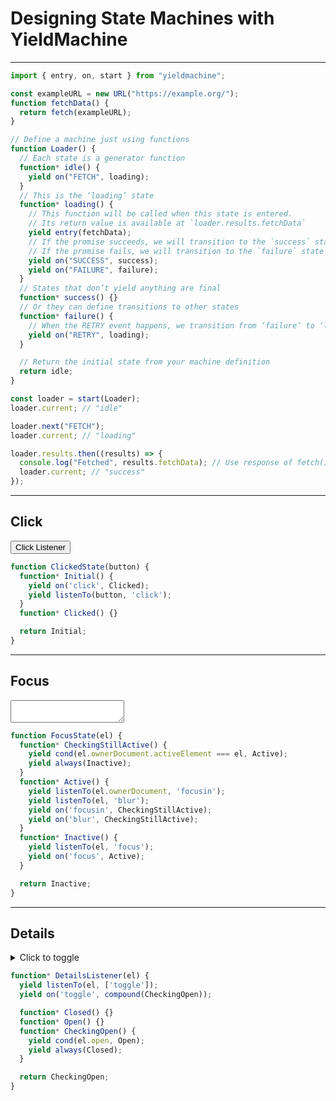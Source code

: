 # Designing State Machines with YieldMachine

<template id=examples-template>
    <style>
        :host { display: block; padding: 1rem; }
        [data-result] { background: #fff3; }
    </style>
    <output><slot name=result><code data-result>loading…</code></slot></output>
    <slot name=mainElement></slot>
</template>

----

```js
import { entry, on, start } from "yieldmachine";

const exampleURL = new URL("https://example.org/");
function fetchData() {
  return fetch(exampleURL);
}

// Define a machine just using functions
function Loader() {
  // Each state is a generator function
  function* idle() {
    yield on("FETCH", loading);
  }
  // This is the ‘loading’ state
  function* loading() {
    // This function will be called when this state is entered.
    // Its return value is available at `loader.results.fetchData`
    yield entry(fetchData);
    // If the promise succeeds, we will transition to the `success` state
    // If the promise fails, we will transition to the `failure` state
    yield on("SUCCESS", success);
    yield on("FAILURE", failure);
  }
  // States that don’t yield anything are final
  function* success() {}
  // Or they can define transitions to other states
  function* failure() {
    // When the RETRY event happens, we transition from ‘failure’ to ‘loading’
    yield on("RETRY", loading);
  }

  // Return the initial state from your machine definition
  return idle;
}

const loader = start(Loader);
loader.current; // "idle"

loader.next("FETCH");
loader.current; // "loading"

loader.results.then((results) => {
  console.log("Fetched", results.fetchData); // Use response of fetch()
  loader.current; // "success"
});
```

----

## Click

<machines-example machine="ClickedState">
    <button slot=mainElement type=button>Click Listener</button>
</machines-example>

```js
function ClickedState(button) {
  function* Initial() {
    yield on('click', Clicked);
    yield listenTo(button, 'click');
  }
  function* Clicked() {}

  return Initial;
}
```

----

## Focus

<machines-example machine="FocusState">
    <textarea slot=mainElement></textarea>
</machines-example>

```js
function FocusState(el) {
  function* CheckingStillActive() {
    yield cond(el.ownerDocument.activeElement === el, Active);
    yield always(Inactive);
  }
  function* Active() {
    yield listenTo(el.ownerDocument, 'focusin');
    yield listenTo(el, 'blur');
    yield on('focusin', CheckingStillActive);
    yield on('blur', CheckingStillActive);
  }
  function* Inactive() {
    yield listenTo(el, 'focus');
    yield on('focus', Active);
  }

  return Inactive;
}
```

----

## Details

<machines-example machine="DetailsListener">
    <details slot=mainElement>
        <summary>Click to toggle</summary>
        <div>Some more details</div>
    </details>
</machines-example>

```js
function* DetailsListener(el) {
  yield listenTo(el, ['toggle']);
  yield on('toggle', compound(CheckingOpen));

  function* Closed() {}
  function* Open() {}
  function* CheckingOpen() {
    yield cond(el.open, Open);
    yield always(Closed);
  }

  return CheckingOpen;
}
```
